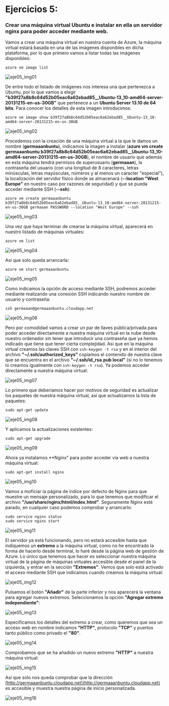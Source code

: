 # Ejercicios 5:
### Crear una máquina virtual Ubuntu e instalar en ella un servidor nginx para poder acceder mediante web.

Vamos a crear una máquina virtual en nuestra cuenta de Azure, la máquina virtual estará basada en una de las imágenes disponibles en dicha plataforma, por lo que primero vamos a listar todas las imágenes disponibles:

```
azure vm image list
```

![eje05_img01](imagenes/eje05_img01.png)

De entre todo el listado de imágenes nos interesa una que pertenezca a Ubuntu, por lo que vamos a elegir **"b39f27a8b8c64d52b05eac6a62ebad85__Ubuntu-13_10-amd64-server-20131215-en-us-30GB"** que pertenece a un **Ubuntu Server 13.10 de 64 bits**. Para conocer los detalles de esta imagen introducimos:

```
azure vm image show b39f27a8b8c64d52b05eac6a62ebad85__Ubuntu-13_10-amd64-server-20131215-en-us-30GB
```

![eje05_img02](imagenes/eje05_img02.png)

Procedemos con la creación de una máquina virtual a la que le damos un nombre (**germaaanbuntu**), indicamos la imagen a instalar (**azure vm create germaaanbuntu b39f27a8b8c64d52b05eac6a62ebad85__Ubuntu-13_10-amd64-server-20131215-en-us-30GB**), el nombre de usuario que además en esta máquina tendrá permisos de superusuario (**germaaan**), la contraseña del usuario (con una longitud de 8 caracteres, letras minúsculas, letras mayúsculas, números y al menos un caracter "especial"), la localización del servidor físico donde se almacenará (**--location "West Europe"** en nuestro caso por razones de seguridad) y que se pueda acceder mediante SSH (**--ssh**):

```
azure vm create germaaanbuntu b39f27a8b8c64d52b05eac6a62ebad85__Ubuntu-13_10-amd64-server-20131215-en-us-30GB germaaan PASSWORD --location "West Europe" --ssh
```

![eje05_img03](imagenes/eje05_img03.png)

Una vez que haya terminar de crearse la máquina virtual, aparecerá en nuestro listado de máquinas virtuales:

```
azure vm list
```

![eje05_img04](imagenes/eje05_img04.png)

Así que solo queda arrancarla:

```
azure vm start germaaanbuntu
```

![eje05_img05](imagenes/eje05_img05.png)

Como indicamos la opción de acceso mediante SSH, podremos acceder mediante realizando una conexión SSH indicando nuestro nombre de usuario y contraseña:

```
ssh germaaan@germaaanbuntu.cloudapp.net
```

![eje05_img06](imagenes/eje05_img06.png)

Pero por comodidad vamos a crear un par de llaves pública/privada para poder acceder directamente a nuestra máquina virtual en la nube desde nuestro ordenador sin tener que introducir una contraseña que ya hemos indicado que tiene que tener cierta complejidad. Así que en la máquina virtual creamos las claves SSH con `ssh-keygen -t rsa` y en el interior del archivo **"~/.ssh/authorized_keys"** copiamos el contenido de nuestra clave que se encuentra en el archivo **"~/.ssh/id_rsa.pub local"** (si no lo tenemos lo creamos igualmente con `ssh-keygen -t rsa`). Ya podemos acceder directamente a nuestra máquina virtual:

![eje05_img07](imagenes/eje05_img07.png)

Lo primero que deberiamos hacer por motivos de seguridad es actualizar los paquetes de nuestra máquina virtual, así que actualizamos la lista de paquetes:

```
sudo apt-get update
```

![eje05_img08](imagenes/eje05_img08.png)

Y aplicamos la actualizaciones existentes:

```
sudo apt-get upgrade
```

![eje05_img09](imagenes/eje05_img09.png)

Ahora ya instalamos **Nginx" para poder acceder vía web a nuestra máquina virtual:

```
sudo apt-get install nginx
```

![eje05_img10](imagenes/eje05_img10.png)

Vamos a moficiar la página de índice por defecto de Nginx para que muestre un mensaje personalizado, para lo que tenemos que modificar el archivo **"/usr/share/nginx/html/index.html"**. Seguramente Nginx esté parado, en cualquier caso podemos comprobar y arrancarlo:

```
sudo service nginx status
sudo service nginx start
```

![eje05_img11](imagenes/eje05_img11.png)

El servidor ya está funcionando, pero no estará accesible hasta que indiquemos un **extremo** a la máquina virtual, como no he encontrado la forma de hacerlo desde terminal, lo haré desde la página web de gestión de Azure. Lo único que tenemos que hacer es seleccionar nuestra máquina virtual de la página de máquinas virtuales accesible desde el panel de la izquierda, y entrar en la sección **"Extremos"**. Vemos que solo está activado el acceso mediante SSH que indicamos cuando creamos la máquina virtual:

![eje05_img12](imagenes/eje05_img12.png)

Pulsamos el botón **"Añadir"** de la parte inferior y nos aparecerá la ventana para agregar nuevos extremos. Seleccionamos la opción **"Agregar extremo independiente"**:

![eje05_img13](imagenes/eje05_img13.png)

Especificamos los detalles del extremo a crear, como queremos que sea un acceso web en nombre indicamos **"HTTP"**, protocolo **"TCP"** y puertos tanto público como privado el **"80"**.

![eje05_img14](imagenes/eje05_img14.png)

Comprobamos que se ha añadido un nuevo extremo **"HTTP"** a nuestra máquina virtual:

![eje05_img15](imagenes/eje05_img15.png)

Así que solo nos queda comprobar que la dirección [http://germaaanbuntu.cloudapp.net](http://germaaanbuntu.cloudapp.net) es accesible y muestra nuestra página de inicio personalizada.

![eje05_img16](imagenes/eje05_img16.png)
